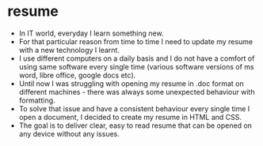 # resume

- In IT world, everyday I learn something new.
- For that particular reason from time to time I need to update my resume with a new technology I learnt.
- I use different computers on a daily basis and I do not have a comfort of using same software every single time (various software versions of ms word, libre office, google docs etc).
- Until now I was struggling with opening my resume in .doc format on different machines - there was always some unexpected behaviour with formatting.
- To solve that issue and have a consistent behaviour every single time I open a document, I decided to create my resume in HTML and CSS.
- The goal is to deliver clear, easy to read resume that can be opened on any device without any issues.
